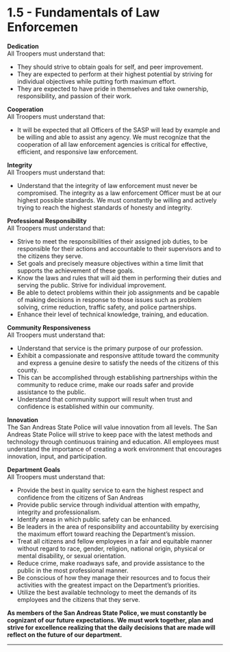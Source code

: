 # 1.5 - Fundamentals of Law Enforcemen

**Dedication**\
All Troopers must understand that:

* They should strive to obtain goals for self, and peer improvement.
* They are expected to perform at their highest potential by striving for individual objectives while putting forth maximum effort.
* They are expected to have pride in themselves and take ownership, responsibility, and passion of their work.

**Cooperation**\
All Troopers must understand that:

* It will be expected that all Officers of the SASP will lead by example and be willing and able to assist any agency. We must recognize that the cooperation of all law enforcement agencies is critical for effective, efficient, and responsive law enforcement.

**Integrity**\
All Troopers must understand that:

* Understand that the integrity of law enforcement must never be compromised. The integrity as a law enforcement Officer must be at our highest possible standards. We must constantly be willing and actively trying to reach the highest standards of honesty and integrity.

**Professional Responsibility**\
All Troopers must understand that:

* Strive to meet the responsibilities of their assigned job duties, to be responsible for their actions and accountable to their supervisors and to the citizens they serve.
* Set goals and precisely measure objectives within a time limit that supports the achievement of these goals.
* Know the laws and rules that will aid them in performing their duties and serving the public. Strive for individual improvement.
* Be able to detect problems within their job assignments and be capable of making decisions in response to those issues such as problem solving, crime reduction, traffic safety, and police partnerships.
* Enhance their level of technical knowledge, training, and education.

**Community Responsiveness**\
All Troopers must understand that:

* Understand that service is the primary purpose of our profession.
* Exhibit a compassionate and responsive attitude toward the community and express a genuine desire to satisfy the needs of the citizens of this county.
* This can be accomplished through establishing partnerships within the community to reduce crime, make our roads safer and provide assistance to the public.
* Understand that community support will result when trust and confidence is established within our community.

**Innovation**\
The San Andreas State Police will value innovation from all levels. The San Andreas State Police will strive to keep pace with the latest methods and technology through continuous training and education. All employees must understand the importance of creating a work environment that encourages innovation, input, and participation.

**Department Goals**\
All Troopers must understand that:

* Provide the best in quality service to earn the highest respect and confidence from the citizens of San Andreas
* Provide public service through individual attention with empathy, integrity and professionalism.
* Identify areas in which public safety can be enhanced.
* Be leaders in the area of responsibility and accountability by exercising the maximum effort toward reaching the Department’s mission.
* Treat all citizens and fellow employees in a fair and equitable manner without regard to race, gender, religion, national origin, physical or mental disability, or sexual orientation.
* Reduce crime, make roadways safe, and provide assistance to the public in the most professional manner.
* Be conscious of how they manage their resources and to focus their activities with the greatest impact on the Department’s priorities.
* Utilize the best available technology to meet the demands of its employees and the citizens that they serve.

**As members of the San Andreas State Police, we must constantly be cognizant of our future expectations. We must work together, plan and strive for excellence realizing that the daily decisions that are made will reflect on the future of our department.**

***

